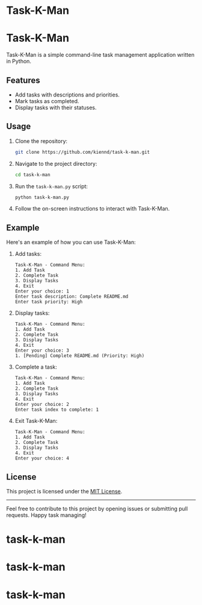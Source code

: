 # Task-K-Man


# Task-K-Man

Task-K-Man is a simple command-line task management application written in Python.

## Features

- Add tasks with descriptions and priorities.
- Mark tasks as completed.
- Display tasks with their statuses.

## Usage

1. Clone the repository:

    ```bash
    git clone https://github.com/kiennd/task-k-man.git
    ```

2. Navigate to the project directory:

    ```bash
    cd task-k-man
    ```

3. Run the `task-k-man.py` script:

    ```bash
    python task-k-man.py
    ```

4. Follow the on-screen instructions to interact with Task-K-Man.

## Example

Here's an example of how you can use Task-K-Man:

1. Add tasks:
    ```
    Task-K-Man - Command Menu:
    1. Add Task
    2. Complete Task
    3. Display Tasks
    4. Exit
    Enter your choice: 1
    Enter task description: Complete README.md
    Enter task priority: High
    ```

2. Display tasks:
    ```
    Task-K-Man - Command Menu:
    1. Add Task
    2. Complete Task
    3. Display Tasks
    4. Exit
    Enter your choice: 3
    1. [Pending] Complete README.md (Priority: High)
    ```

3. Complete a task:
    ```
    Task-K-Man - Command Menu:
    1. Add Task
    2. Complete Task
    3. Display Tasks
    4. Exit
    Enter your choice: 2
    Enter task index to complete: 1
    ```

4. Exit Task-K-Man:
    ```
    Task-K-Man - Command Menu:
    1. Add Task
    2. Complete Task
    3. Display Tasks
    4. Exit
    Enter your choice: 4
    ```

## License

This project is licensed under the [MIT License](LICENSE).

---

Feel free to contribute to this project by opening issues or submitting pull requests. Happy task managing!
# task-k-man
# task-k-man
# task-k-man
